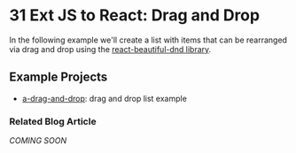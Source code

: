 # 31 Ext JS to React: Drag and Drop

In the following example we'll create a list with items that can be rearranged via drag and drop using the [react-beautiful-dnd library](https://www.npmjs.com/package/react-beautiful-dnd).

## Example Projects

 - [a-drag-and-drop](./a-drag-and-drop): drag and drop list example

### Related Blog Article

*COMING SOON*